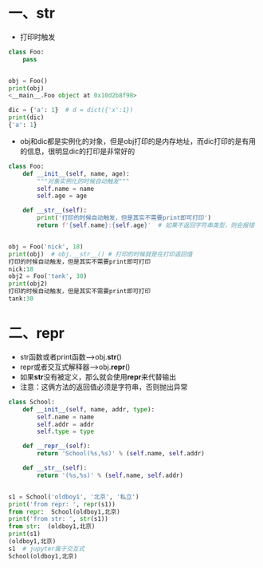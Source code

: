 # 一、**str**

- 打印时触发

```python
class Foo:
    pass


obj = Foo()
print(obj)
<__main__.Foo object at 0x10d2b8f98>

dic = {'a': 1}  # d = dict({'x':1})
print(dic)
{'a': 1}
```

- obj和dic都是实例化的对象，但是obj打印的是内存地址，而dic打印的是有用的信息，很明显dic的打印是非常好的

```python
class Foo:
    def __init__(self, name, age):
        """对象实例化的时候自动触发"""
        self.name = name
        self.age = age

    def __str__(self):
        print('打印的时候自动触发，但是其实不需要print即可打印')
        return f'{self.name}:{self.age}'  # 如果不返回字符串类型，则会报错


obj = Foo('nick', 18)
print(obj)  # obj.__str__() # 打印的时候就是在打印返回值
打印的时候自动触发，但是其实不需要print即可打印
nick:18
obj2 = Foo('tank', 30)
print(obj2)
打印的时候自动触发，但是其实不需要print即可打印
tank:30
```

# 二、**repr**

- str函数或者print函数—>obj.**str**()
- repr或者交互式解释器—>obj.**repr**()
- 如果**str**没有被定义，那么就会使用**repr**来代替输出
- 注意：这俩方法的返回值必须是字符串，否则抛出异常

```python
class School:
    def __init__(self, name, addr, type):
        self.name = name
        self.addr = addr
        self.type = type

    def __repr__(self):
        return 'School(%s,%s)' % (self.name, self.addr)

    def __str__(self):
        return '(%s,%s)' % (self.name, self.addr)


s1 = School('oldboy1', '北京', '私立')
print('from repr: ', repr(s1))
from repr:  School(oldboy1,北京)
print('from str: ', str(s1))
from str:  (oldboy1,北京)
print(s1)
(oldboy1,北京)
s1  # jupyter属于交互式
School(oldboy1,北京)
```